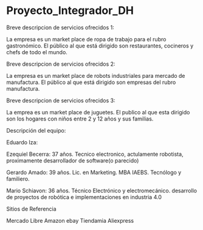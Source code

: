 # Proyecto_Integrador_DH

Breve descripcion de servicios ofrecidos 1:

La empresa es un market place de ropa de trabajo para el rubro gastronómico.
El público al que está dirigido son restaurantes, cocineros y chefs de todo el mundo.

Breve descripcion de servicios ofrecidos 2:

La empresa es un market place de robots industriales para mercado de manufactura.
El público al que está dirigido son empresas del rubro manufactura.

Breve descripcion de servicios ofrecidos 3:

La emprea es un market place de juguetes.
El publico al que esta dirigido son los hogares con niños entre 2 y 12 años y sus familias.

Descripción del equipo:

Eduardo Iza:

Ezequiel Becerra: 37 años. Tecnico electronico, actulamente robotista, proximamente desarrollador de software(o parecido)

Gerardo Amado: 39 años. Lic. en Marketing. MBA IAEBS. Tecnólogo y familiero.

Mario Schiavon: 36 años. Técnico Electrónico y electromecánico. desarrollo de proyectos de robótica e implementaciones en industria 4.0

Sitios de Referencia

Mercado Libre
Amazon
ebay
Tiendamia
Aliexpress
